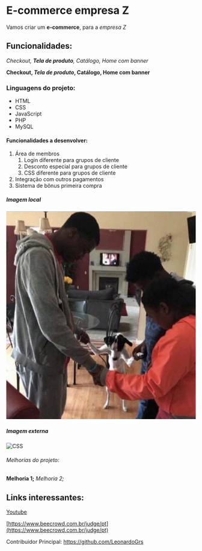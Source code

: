 # E-commerce empresa Z

Vamos criar um **e-commerce**, para a *empresa Z*

## Funcionalidades:

_Checkout, **Tela de produto**, Catálogo, Home com banner_  

**Checkout, _Tela de produto_, Catálogo, Home com banner**  

### Linguagens do projeto:

* HTML
* CSS
* JavaScript
* PHP
* MySQL

#### Funcionalidades a desenvolver:

1. Área de membros
   1. Login diferente para grupos de cliente
   2. Desconto especial para grupos de cliente
   3. CSS diferente para grupos de cliente 
2. Integração com outros pagamentos
3. Sistema de bônus primeira compra

##### Imagem local

![Amem](img/amem.png)

##### Imagem externa

![CSS](https://upload.wikimedia.org/wikipedia/commons/d/d5/CSS3_logo_and_wordmark.svg)

###### Melhorias do projeto:

__Melhoria 1;__ _Melhoria 2;_

## Links interessantes:

[Youtube](https://www.youtube.com)

[https://www.beecrowd.com.br/judge/pt](https://www.beecrowd.com.br/judge/pt)

Contribuidor Principal: https://github.com/LeonardoGrs